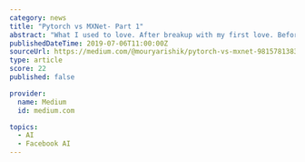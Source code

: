 ```yaml
---
category: news
title: "Pytorch vs MXNet- Part 1"
abstract: "What I used to love. After breakup with my first love. Before I start here is the link to my full jupyter notebook. And here is here is the link to part 2 if you are interested. So previously I did a toy benchmark of mxnet vs tensoflow, with quit simple ..."
publishedDateTime: 2019-07-06T11:00:00Z
sourceUrl: https://medium.com/@mouryarishik/pytorch-vs-mxnet-981578138308
type: article
score: 22
published: false

provider:
  name: Medium
  id: medium.com

topics:
  - AI
  - Facebook AI
---
```

